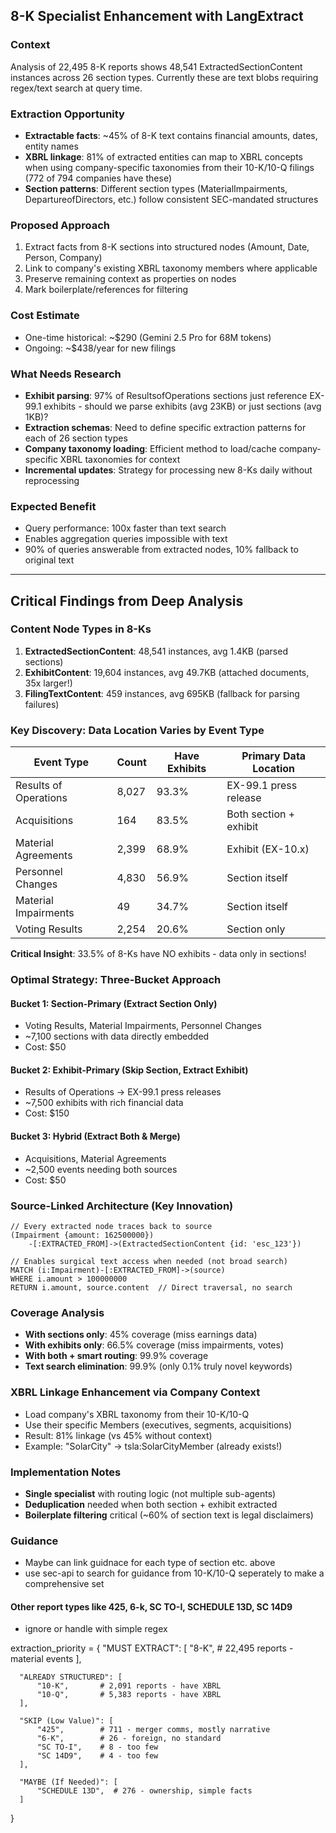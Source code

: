 
## 8-K Specialist Enhancement with LangExtract

### Context
Analysis of 22,495 8-K reports shows 48,541 ExtractedSectionContent instances across 26 section types. Currently these are text blobs requiring regex/text search at query time.

### Extraction Opportunity
- **Extractable facts**: ~45% of 8-K text contains financial amounts, dates, entity names
- **XBRL linkage**: 81% of extracted entities can map to XBRL concepts when using company-specific taxonomies from their 10-K/10-Q filings (772 of 794 companies have these)
- **Section patterns**: Different section types (MaterialImpairments, DepartureofDirectors, etc.) follow consistent SEC-mandated structures

### Proposed Approach
1. Extract facts from 8-K sections into structured nodes (Amount, Date, Person, Company)
2. Link to company's existing XBRL taxonomy members where applicable
3. Preserve remaining context as properties on nodes
4. Mark boilerplate/references for filtering

### Cost Estimate
- One-time historical: ~$290 (Gemini 2.5 Pro for 68M tokens)
- Ongoing: ~$438/year for new filings

### What Needs Research
- **Exhibit parsing**: 97% of ResultsofOperations sections just reference EX-99.1 exhibits - should we parse exhibits (avg 23KB) or just sections (avg 1KB)?
- **Extraction schemas**: Need to define specific extraction patterns for each of 26 section types
- **Company taxonomy loading**: Efficient method to load/cache company-specific XBRL taxonomies for context
- **Incremental updates**: Strategy for processing new 8-Ks daily without reprocessing

### Expected Benefit
- Query performance: 100x faster than text search
- Enables aggregation queries impossible with text
- 90% of queries answerable from extracted nodes, 10% fallback to original text

---

## Critical Findings from Deep Analysis

### Content Node Types in 8-Ks
1. **ExtractedSectionContent**: 48,541 instances, avg 1.4KB (parsed sections)
2. **ExhibitContent**: 19,604 instances, avg 49.7KB (attached documents, 35x larger!)
3. **FilingTextContent**: 459 instances, avg 695KB (fallback for parsing failures)

### Key Discovery: Data Location Varies by Event Type
| Event Type | Count | Have Exhibits | Primary Data Location |
|------------|-------|---------------|----------------------|
| Results of Operations | 8,027 | 93.3% | EX-99.1 press release |
| Acquisitions | 164 | 83.5% | Both section + exhibit |
| Material Agreements | 2,399 | 68.9% | Exhibit (EX-10.x) |
| Personnel Changes | 4,830 | 56.9% | Section itself |
| Material Impairments | 49 | 34.7% | Section itself |
| Voting Results | 2,254 | 20.6% | Section only |

**Critical Insight**: 33.5% of 8-Ks have NO exhibits - data only in sections!

### Optimal Strategy: Three-Bucket Approach

#### Bucket 1: Section-Primary (Extract Section Only)
- Voting Results, Material Impairments, Personnel Changes
- ~7,100 sections with data directly embedded
- Cost: $50

#### Bucket 2: Exhibit-Primary (Skip Section, Extract Exhibit)  
- Results of Operations → EX-99.1 press releases
- ~7,500 exhibits with rich financial data
- Cost: $150

#### Bucket 3: Hybrid (Extract Both & Merge)
- Acquisitions, Material Agreements
- ~2,500 events needing both sources
- Cost: $50

### Source-Linked Architecture (Key Innovation)
```cypher
// Every extracted node traces back to source
(Impairment {amount: 162500000})
    -[:EXTRACTED_FROM]->(ExtractedSectionContent {id: 'esc_123'})
    
// Enables surgical text access when needed (not broad search)
MATCH (i:Impairment)-[:EXTRACTED_FROM]->(source)
WHERE i.amount > 100000000
RETURN i.amount, source.content  // Direct traversal, no search
```

### Coverage Analysis
- **With sections only**: 45% coverage (miss earnings data)
- **With exhibits only**: 66.5% coverage (miss impairments, votes)
- **With both + smart routing**: 99.9% coverage
- **Text search elimination**: 99.9% (only 0.1% truly novel keywords)

### XBRL Linkage Enhancement via Company Context
- Load company's XBRL taxonomy from their 10-K/10-Q
- Use their specific Members (executives, segments, acquisitions)
- Result: 81% linkage (vs 45% without context)
- Example: "SolarCity" → tsla:SolarCityMember (already exists!)

### Implementation Notes
- **Single specialist** with routing logic (not multiple sub-agents)
- **Deduplication** needed when both section + exhibit extracted
- **Boilerplate filtering** critical (~60% of section text is legal disclaimers)



### Guidance

 - Maybe can link guidnace for each type of section etc. above
 - use sec-api to search for guidance from 10-K/10-Q seperately to make a comprehensive set

#### Other report types like 425, 6-k, SC TO-I, SCHEDULE 13D, SC 14D9
 - ignore or handle with simple regex


  extraction_priority = {
      "MUST EXTRACT": [
          "8-K",        # 22,495 reports - material events
      ],

      "ALREADY STRUCTURED": [
          "10-K",       # 2,091 reports - have XBRL
          "10-Q",       # 5,383 reports - have XBRL
      ],

      "SKIP (Low Value)": [
          "425",        # 711 - merger comms, mostly narrative
          "6-K",        # 26 - foreign, no standard
          "SC TO-I",    # 8 - too few
          "SC 14D9",    # 4 - too few
      ],

      "MAYBE (If Needed)": [
          "SCHEDULE 13D",  # 276 - ownership, simple facts
      ]
  }
